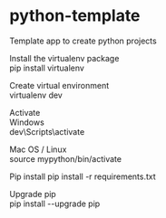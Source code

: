 # python-template
Template app to create python projects

Install the virtualenv package  
pip install virtualenv



Create virtual environment  
virtualenv dev

Activate  
Windows  
dev\Scripts\activate  

Mac OS / Linux  
source mypython/bin/activate  

Pip install 
pip install -r requirements.txt

Upgrade pip  
pip install --upgrade pip 
